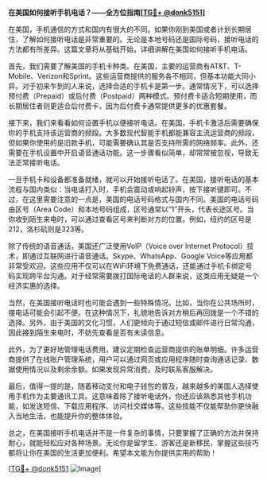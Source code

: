 **在美国如何接听手机电话？——全方位指南[[TG💪+ @donk5151](https://t.me/s/donk5151)]**

在美国，手机通信的方式和国内有很大的不同。如果你刚到美国或者计划长期居住，了解如何接听电话是非常重要的。无论是本地号码还是国际号码，接听电话的方法都有所差异。这篇文章将从基础开始，详细讲解在美国如何接听手机电话。

首先，我们需要了解美国的手机卡种类。在美国，主要的运营商有AT&T、T-Mobile、Verizon和Sprint。这些运营商提供的服务各不相同，但基本功能大同小异。对于初来乍到的人来说，选择合适的手机卡是第一步。通常情况下，可以选择预付费（Prepaid）或后付费（Postpaid）两种模式。预付费卡适合短期使用，而长期居住者则更适合后付费卡，因为后付费卡通常提供更多的优惠套餐。

接下来，我们来看看如何设置手机以便接听电话。在美国，手机卡激活后需要确保你的手机支持该运营商的频段。大多数现代智能手机都能兼容主流运营商的频段，但如果你使用的是旧款手机，可能需要确认其是否支持所需的网络频率。此外，还需要在手机设置中开启语音通话功能。这一步骤看似简单，却常常被忽视，导致无法正常接听电话。

一旦手机卡和设备都准备就绪，就可以开始接听电话了。在美国，接听电话的基本流程与国内类似：当电话打入时，手机会震动或响起铃声，按下接听键即可。不过，在这里需要注意的一点是，美国的电话号码格式与国内不同。美国的电话号码由区号（Area Code）和本地号码组成，区号通常以“1”开头，代表长途区号。当你收到陌生来电时，可以通过查看区号来判断对方的位置。例如，纽约的区号是212，洛杉矶则是323等。

除了传统的语音通话，美国还广泛使用VoIP（Voice over Internet Protocol）技术，即通过互联网进行语音通话。Skype、WhatsApp、Google Voice等应用都非常受欢迎。这些应用不仅可以在WiFi环境下免费通话，还能通过手机卡绑定号码实现跨平台沟通。对于经常需要拨打国际电话的人群来说，这类应用无疑是一个经济实惠的选择。

当然，在美国接听电话时也可能会遇到一些特殊情况。比如，当你在公共场所时，接电话可能会引起不便。在这种情况下，礼貌地告诉对方稍后再回拨是一个不错的选择。另外，由于美国的文化习惯，人们更倾向于通过短信或邮件进行日常沟通，因此接到陌生来电时，不妨先查看是否有未读信息。

此外，为了更好地管理电话费用，建议定期检查运营商提供的账单明细。许多运营商提供了在线账户管理系统，用户可以通过网页或应用程序随时查询通话记录、数据使用情况以及剩余余额。如果发现异常消费，及时联系客服解决。

最后，值得一提的是，随着移动支付和电子钱包的普及，越来越多的美国人选择使用手机作为主要通讯工具。这意味着除了接听电话外，你还应该熟悉其他手机功能，如发送短信、下载应用程序、访问社交媒体等。这些技能不仅能帮助你更快融入当地生活，也能提升你的整体体验。

总之，在美国接听手机电话并不是一件复杂的事情，只要掌握了正确的方法并保持耐心，就能轻松应对各种场景。无论你是留学生、游客还是新移民，掌握这些技巧都将让你在美国的生活更加便利。希望本文能为你提供实用的帮助！

[[TG💪+ @donk5151](https://t.me/s/donk5151) ![Image](https://i.postimg.cc/rwNCRYN7/Snipaste-2025-04-30-17-27-05.png)]